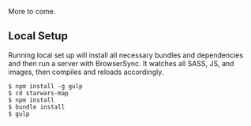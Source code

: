 More to come.

## Local Setup
Running local set up will install all necessary bundles and dependencies and then run a server with BrowserSync. It watches all SASS, JS, and images, then compiles and reloads accordingly.
    
    $ npm install -g gulp
    $ cd starwars-map
    $ npm install
    $ bundle install
    $ gulp